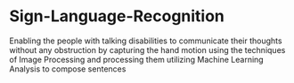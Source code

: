 # Sign-Language-Recognition
Enabling the people with talking disabilities to communicate their thoughts without any obstruction by capturing the hand motion using the techniques  of Image Processing and processing them utilizing Machine Learning Analysis to compose sentences
